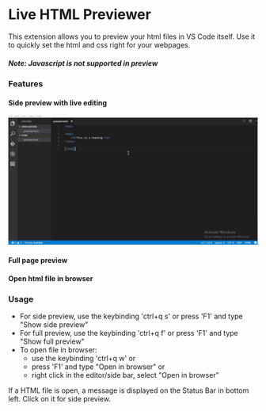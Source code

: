 # Live HTML Previewer
This extension allows you to preview your html files in VS Code itself. Use it to quickly set the html and css right for your webpages.
##### Note: Javascript is not supported in preview
### Features
#### Side preview with live editing
![IDE](https://github.com/HarshdeepGupta/live-html-preview/raw/master/Resources/Images/SidePreview.gif)
#### Full page preview
#### Open html file in browser
### Usage
* For side preview, use the keybinding 'ctrl+q s' or press 'F1' and type "Show side preview"
* For full preview, use the keybinding 'ctrl+q f' or press 'F1' and type "Show full preview"
* To open file in browser: 
    * use the keybinding 'ctrl+q w' or
    * press 'F1' and type "Open in browser" or
    * right click in the editor/side bar, select "Open in browser"

If a HTML file is open, a message is displayed on the Status Bar in bottom left. Click on it for side preview.